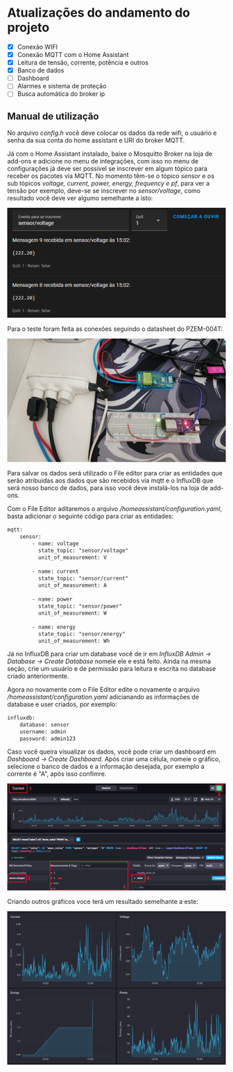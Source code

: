 # Atualizações do andamento do projeto

- [x] Conexão WIFI
- [x] Conexão MQTT com o Home Assistant
- [x] Leitura de tensão, corrente, potência e outros
- [x] Banco de dados
- [ ] Dashboard
- [ ] Alarmes e sistema de proteção
- [ ] Busca automática do broker ip

## Manual de utilização

No arquivo *config.h* você deve colocar os dados da rede wifi, o usuário e senha da sua conta do home assistant e URI do broker MQTT.

Já com o Home Assistant instalado, baixe o Mosquitto Broker na loja de add-ons e adicione no menu de integrações, com isso no menu de configurações já deve ser possível se inscrever em algum tópico para receber os pacotes via MQTT.
No momento têm-se o tópico *sensor* e os sub tópicos *voltage, current, power, energy, frequency e pf*, para ver a tensão por exemplo, deve-se se inscrever no *sensor/voltage*, como resultado você deve ver algumo semelhante a isto:

<img alt="mqtt_msg" src="https://github.com/EmmanuelRGuesser/PJ_Integrador_3/blob/main/imgs/mqqt_msg.png" width="600" />

Para o teste foram feita as conexões seguindo o datasheet do PZEM-004T:

<img alt="teste" src="https://github.com/EmmanuelRGuesser/PJ_Integrador_3/blob/main/imgs/montagem.jpg" width="600" />

Para salvar os dados será utilizado o File editor para criar as entidades que serão atribuidas aos dados que são recebidos via mqtt e o InfluxDB que será nosso banco de dados, para isso você deve instalá-los na loja de add-ons. 

Com o File Editor aditaremos o arquivo */homeassistant/configuration.yaml*, basta adicionar o seguinte código para criar as entidades:
```
mqtt:    
    sensor:
        - name: voltage
          state_topic: "sensor/voltage"
          unit_of_measurement: V

        - name: current
          state_topic: "sensor/current"
          unit_of_measurement: A

        - name: power
          state_topic: "sensor/power"
          unit_of_measurement: W

        - name: energy
          state_topic: "sensor/energy"
          unit_of_measurement: Wh
```

Já no InfluxDB para criar um database você de ir em *InfluxDB Admin -> Database -> Create Database* nomeie ele e está feito. Ainda na mesma seção, crie um usuário e de permissão para leitura e escrita no database criado anteriormente.

Agora no novamente com o File Editor edite o novamente o arquivo */homeassistant/configuration.yaml* adicianando as informações de database e user criados, por exemplo:
```
influxdb:
    database: sensor
    username: admin
    password: admin123
```

Caso você queira visualizar os dados, você pode criar um dashboard em *Dashboard -> Create Dashboard*. Após criar uma célula, nomeie o gráfico, selecione o banco de dados e a informação desejada, por exemplo a corrente é 
 "A", após isso confimre.

<img alt="dashboard1" src="https://github.com/EmmanuelRGuesser/PJ_Integrador_3/blob/main/imgs/create%20dashboard%20test.png"/>

Criando outros gráficos voce terá um resultado semelhante a este:

<img alt="dashboard2" src="https://github.com/EmmanuelRGuesser/PJ_Integrador_3/blob/main/imgs/dashboard%20test.png"/>



